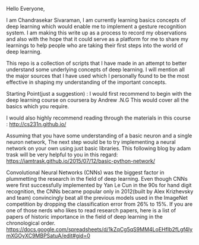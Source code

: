 
Hello Everyone,

I am Chandrasekar Sivaraman, I am currently learning basics concepts of deep learning which would enable me to 
implement a gesture recognition system. I am making this write up as a process to record my observations and also with 
the hope that it could serve as a platform for me to share my learnings to help people who are taking their first steps 
into the world of deep learning.

This repo is a collection of scripts that I have made in an attempt to better understand some underlying concepts 
of deep learning. I will mention all the major sources that I have used which I personally found to be the most effective 
in shaping my understanding of the important concepts. 

Starting Point(just a suggestion) :
I would first recommend to begin with the deep learning course on coursera by Andrew .N.G 
This would cover all the basics which you require.

I would also highly recommend reading through the materials in this course : http://cs231n.github.io/

Assuming that you have some understanding of a basic neuron and a single neuron network, The next step would be to
try implementing a neural network on your own using just basic libraries. This following blog by adam trask will be 
very helpful to you in this regard: https://iamtrask.github.io/2015/07/12/basic-python-network/

Convolutional Neural Networks (CNNs) was the biggest factor in plummetting the research in the field of deep learning. 
Even though CNNs were first successfully implemented by Yan Le Cun in the 90s for hand digit recognition, the CNNs became
popular only in 2012(built by Alex Krizhevsky and team) convincingly beat all the previous models used in the ImageNet competition by dropping the classification error from 26% to 15%. If you are one of those nerds who likes to read research papers, here is a list of papers of historic importance in the field of deep learning in the chronological order.
https://docs.google.com/spreadsheets/d/1kZqCg5qS9MM4LoEHfIb2fLgf4IymXGOyXC9MBPSatuA/edit#gid=0

